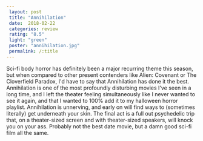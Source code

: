 ```yaml
---
 layout: post
 title: "Annihilation"
 date:  2018-02-22
 categories: review
 rating: "8.5"
 light: "green"
 poster: "annihilation.jpg"
 permalink: /:title
---
```



Sci-fi body horror has definitely been a major recurring theme this season, but when compared to other present contenders like Alien: Covenant or The Cloverfield Paradox, I'd have to say that Annihilation has done it the best. Annihilation is one of the most profoundly disturbing movies I've seen in a long time, and I left the theater feeling simultaneously like I never wanted to see it again, and that I wanted to 100% add it to my halloween horror playlist. Annihilation is unnerving, and early on will find ways to (sometimes literally) get underneath your skin. The final act is a full out psychedelic trip that, on a theater-sized screen and with theater-sized speakers, will knock you on your ass. Probably not the best date movie, but a damn good sci-fi film all the same. 